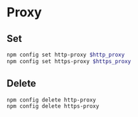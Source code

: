 # Proxy

## Set

```sh
npm config set http-proxy $http_proxy
npm config set https-proxy $https_proxy
```

## Delete

```sh
npm config delete http-proxy
npm config delete https-proxy
```
